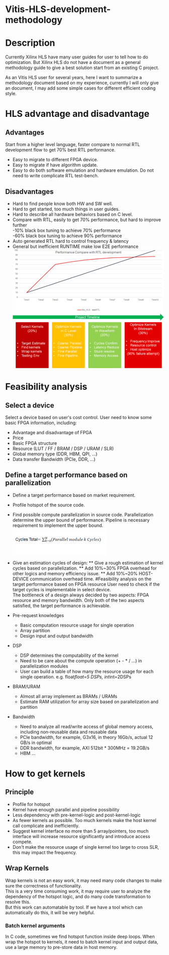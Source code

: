 # Vitis-HLS-development-methodology
# Description
Currently Xilinx HLS have many user guides for user to tell how to do optimization. But Xilinx HLS do not have a document as a general methodology guide to give a best solution start from an existing C project.

As an Vitis HLS user for several years, here I want to summarize a methodology document based on my experience, currently I will only give an document, I may add some simple cases for different efficient coding style.

# HLS advantage and disadvantage
## Advantages
Start from a higher level language, faster compare to normal RTL development flow to get 70% best RTL performance.
* Easy to migrate to different FPGA device.
* Easy to migrate if have algorithm update.
* Easy to do both software emulation and hardware emulation. Do not need to write complicate RTL test-bench. 
## Disadvantages
* Hard to find people know both HW and SW well.
* Hard to get started, too much things in user guides.
* Hard to describe all hardware behaviors based on C level.
* Compare with RTL, easily to get 70% performance, but hard to improve further  
  -10% black box tuning to achieve 70% performance  
  -60% black box tuning to achieve 90% performance
* Auto generated RTL hard to control frequency & latency
* General but inefficient RUNTIME make low E2E performance  
![HLS vs. RTL](https://github.com/huhanvictory/Vitis-HLS-development-methodology/blob/main/doc/RTL%20VS%20HLS.png)
![Project Timeline](https://github.com/huhanvictory/Vitis-HLS-development-methodology/blob/main/doc/project_timeline.png)

# Feasibility analysis
## Select a device
Select a device based on user's cost control. User need to know some basic FPGA information, including:
* Advantage and disadvantage of FPGA
* Price
* Basic FPGA structure
* Resource (LUT / FF / BRAM / DSP / URAM / SLR)
* Global memory type (DDR, HBM, QPI, ...)
* Data transfer Bandwidth (PCIe, DDR, ...)
## Define a target performance based on parallelization
* Define a target performance based on market requirement.
* Profile hotspot of the source code.
* Find possible compute parallelization in source code. Parallelization determine the upper bound of performance. Pipeline is necessary requirement to implement the upper bound.   
![Performance Formula](https://github.com/huhanvictory/Vitis-HLS-development-methodology/blob/main/doc/performance_formula.png)

* Give an estimation cycles of design:
** Give a rough estimation of kernel cycles based on parallelization.
** Add 10%~30% FPGA overhead for other logics and memory efficiency issue.
** Add 10%~20% HOST-DEVICE communication overhead time.
#Feasibility analysis on the target performance based on FPGA resource
User need to check if the target cycles is implementable in select device.  
The bottleneck of a design always decided by two aspects: FPGA resource and memory bandwidth. Only both of the two aspects satisfied, the target performance is achievable.

* Pre-request knowledges
  * Basic computation resource usage for single operation
  * Array partition
  * Design input and output bandwidth
* DSP
  * DSP determines the computability of the kernel
  * Need to be care about the compute operation (+ - * / ...) in parallelization modules
  * User can build a table of how many the resource usage for each single operation. e.g. float*float=5 DSPs, int*int=2DSPs
* BRAM/URAM
  * Almost all array implement as BRAMs / URAMs
  * Estimate RAM utilization for array size based on parallelization and partition
* Bandwidth
  * Need to analyze all read/write access of global memory access, including non-reusable data and reusable data
  * PCIe bandwidth, for example, G3x16, in theory 16Gb/s, actual 12 GB/s in optimal
  * DDR bandwidth, for example, AXI 512bit * 300MHz = 19.2GB/s
  * HBM ...

# How to get kernels
## Principle
* Profile for hotspot
* Kernel have enough parallel and pipeline possibility
* Less dependency with pre-kernel-logic and post-kernel-logic
* As fewer kernels as possible. Too much kernels make the host kernel call complicate and inefficiently.
* Suggest kernel interface no more than 5 array/pointers, too much interface will increase resource significantly and introduce access compete.
* Don't make the resource usage of single kernel too large to cross SLR, this may impact the frequency.
## Wrap Kernels
Wrap kernels is not an easy work, it may need many code changes to make sure the correctness of functionality.  
This is a very time consuming work, it may require user to analyze the dependency of the hotspot logic, and do many code transformation to resolve this.  
But this work can automatable by tool. If we have a tool which can automatically do this, it will be very helpful.  
### Batch kernel arguments
In C code, sometimes we find hotspot function inside deep loops. When wrap the hotspot to kernels, it need to batch kernel input and output data, use a large memory to pre-store data in host memory. 
